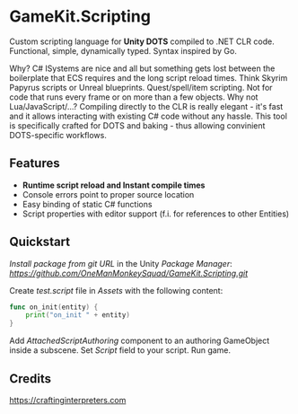 # GameKit.Scripting
Custom scripting language for **Unity DOTS** compiled to .NET CLR code. Functional, simple, dynamically typed. Syntax inspired by Go.

Why? C# ISystems are nice and all but something gets lost between the boilerplate that ECS requires and the long script reload times.
Think Skyrim Papyrus scripts or Unreal blueprints. Quest/spell/item scripting. Not for code that runs every frame or on more than a few objects.
Why not Lua/JavaScript/...? Compiling directly to the CLR is really elegant - it's fast and it allows interacting with existing C# code without any
hassle. This tool is specifically crafted for DOTS and baking - thus allowing convinient DOTS-specific workflows.

## Features
- **Runtime script reload and Instant compile times**
- Console errors point to proper source location
- Easy binding of static C# functions
- Script properties with editor support (f.i. for references to other Entities)

## Quickstart
*Install package from git URL* in the Unity *Package Manager*: *https://github.com/OneManMonkeySquad/GameKit.Scripting.git*

Create *test.script* file in *Assets* with the following content:
```go
func on_init(entity) {
    print("on_init " + entity)
}
```
Add *AttachedScriptAuthoring* component to an authoring GameObject inside a subscene. Set *Script* field to your script. Run game.

## Credits
https://craftinginterpreters.com